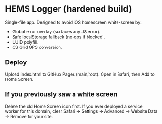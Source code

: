 # HEMS Logger (hardened build)

Single-file app. Designed to avoid iOS homescreen white-screen by:
- Global error overlay (surfaces any JS error).
- Safe localStorage fallback (no-ops if blocked).
- UUID polyfill.
- OS Grid GPS conversion.

## Deploy
Upload index.html to GitHub Pages (main/root). Open in Safari, then Add to Home Screen.

## If you previously saw a white screen
Delete the old Home Screen icon first. If you ever deployed a service worker for this domain, clear Safari → Settings → Advanced → Website Data → Remove for your site.
